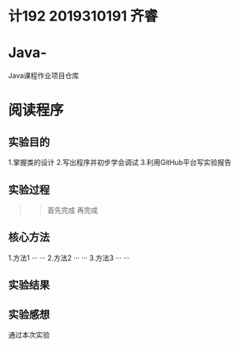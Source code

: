 # 计192 2019310191 齐睿
# Java-
Java课程作业项目仓库
# 阅读程序
## 实验目的
1.掌握类的设计
2.写出程序并初步学会调试
3.利用GitHub平台写实验报告
## 实验过程
>> 首先完成
> 再完成
## 核心方法
1.方法1
···
···
2.方法2
···
···
3.方法3
···
···
## 实验结果
## 实验感想
通过本次实验
